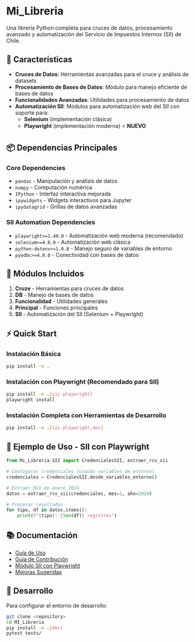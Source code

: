 # Mi_Libreria

Una librería Python completa para cruces de datos, procesamiento avanzado y automatización del Servicio de Impuestos Internos (SII) de Chile.

## 🚀 Características

- **Cruces de Datos**: Herramientas avanzadas para el cruce y análisis de datasets
- **Procesamiento de Bases de Datos**: Módulo para manejo eficiente de bases de datos
- **Funcionalidades Avanzadas**: Utilidades para procesamiento de datos
- **Automatización SII**: Módulos para automatización web del SII con soporte para:
  - **Selenium** (implementación clásica)
  - **Playwright** (implementación moderna) ⭐ **NUEVO**

## 📦 Dependencias Principales

### Core Dependencies
- `pandas` - Manipulación y análisis de datos
- `numpy` - Computación numérica
- `IPython` - Interfaz interactiva mejorada
- `ipywidgets` - Widgets interactivos para Jupyter
- `ipydatagrid` - Grillas de datos avanzadas

### SII Automation Dependencies
- `playwright>=1.40.0` - Automatización web moderna (recomendado)
- `selenium>=4.0.0` - Automatización web clásica
- `python-dotenv>=1.0.0` - Manejo seguro de variables de entorno
- `pyodbc>=4.0.0` - Conectividad con bases de datos

## 🎯 Módulos Incluidos

1. **Cruze** - Herramientas para cruces de datos
2. **DB** - Manejo de bases de datos
3. **Funcionalidad** - Utilidades generales
4. **Principal** - Funciones principales
5. **SII** - Automatización del SII (Selenium + Playwright)

## ⚡ Quick Start

### Instalación Básica
```bash
pip install -e .
```

### Instalación con Playwright (Recomendado para SII)
```bash
pip install -e .[sii-playwright]
playwright install
```

### Instalación Completa con Herramientas de Desarrollo
```bash
pip install -e .[sii-playwright,dev]
```

## 🎪 Ejemplo de Uso - SII con Playwright

```python
from Mi_Libreria.SII import CredencialesSII, extraer_rcv_sii

# Configurar credenciales (usando variables de entorno)
credenciales = CredencialesSII.desde_variables_entorno()

# Extraer RCV de enero 2024
datos = extraer_rcv_sii(credenciales, mes=1, año=2024)

# Procesar resultados
for tipo, df in datos.items():
    print(f"{tipo}: {len(df)} registros")
```

## 📚 Documentación

- [Guía de Uso](USAGE.md)
- [Guía de Contribución](CONTRIBUTING.md)
- [Módulo SII con Playwright](SII_PLAYWRIGHT.md)
- [Mejoras Sugeridas](MEJORAS_SUGERIDAS.md)

## 🔧 Desarrollo

Para configurar el entorno de desarrollo:

```bash
git clone <repository>
cd MI_Libreria
pip install -e .[dev]
pytest tests/
```
